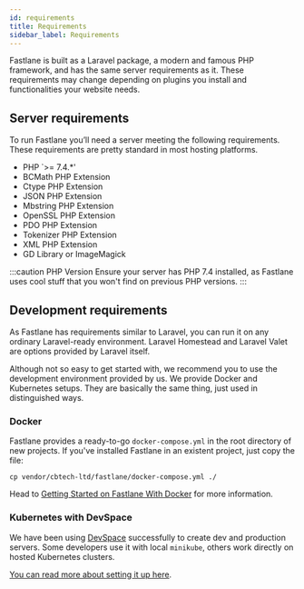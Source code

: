 ```yaml
---
id: requirements
title: Requirements
sidebar_label: Requirements
---
```


<p className="featured">
    Fastlane is built as a Laravel package, a modern and famous PHP framework, and has
    the same server requirements as it. These requirements may change depending on plugins
    you install and functionalities your website needs.
</p>

## Server requirements

To run Fastlane you’ll need a server meeting the following requirements. These requirements
are pretty standard in most hosting platforms.

+ PHP `>= 7.4.*'
+ BCMath PHP Extension
+ Ctype PHP Extension
+ JSON PHP Extension
+ Mbstring PHP Extension
+ OpenSSL PHP Extension
+ PDO PHP Extension
+ Tokenizer PHP Extension
+ XML PHP Extension
+ GD Library or ImageMagick

:::caution PHP Version
Ensure your server has PHP 7.4 installed, as Fastlane uses cool stuff that you won't find
on previous PHP versions.
:::

## Development requirements

As Fastlane has requirements similar to Laravel, you can run it on any ordinary Laravel-ready
environment. Laravel Homestead and Laravel Valet are options provided by Laravel itself.

Although not so easy to get started with, we recommend you to use the development environment
provided by us. We provide Docker and Kubernetes setups. They are basically the same thing,
just used in distinguished ways. 

### Docker

Fastlane provides a ready-to-go `docker-compose.yml` in the root directory of new projects.
If you've installed Fastlane in an existent project, just copy the file:

```shell
cp vendor/cbtech-ltd/fastlane/docker-compose.yml ./
```

Head to [Getting Started on Fastlane With Docker](#docker) for more information.

### Kubernetes with DevSpace

We have been using [DevSpace](https://devspace.sh/) successfully to create dev
and production servers. Some developers use it with local `minikube`, others
work directly on hosted Kubernetes clusters.

[You can read more about setting it up here](#k8s).
